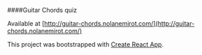 ####Guitar Chords quiz

Available at [http://guitar-chords.nolanemirot.com/](http://guitar-chords.nolanemirot.com/)

This project was bootstrapped with [Create React App](https://github.com/facebookincubator/create-react-app).
